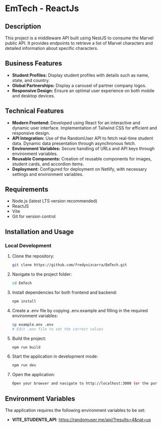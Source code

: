 # EmTech - ReactJs

## Description

This project is a middleware API built using NestJS to consume the Marvel public API. It provides endpoints to retrieve a list of Marvel characters and detailed information about specific characters.

## Business Features

- **Student Profiles:** Display student profiles with details such as name, state, and country.
- **Global Partnerships:** Display a carousel of partner company logos.
- **Responsive Design:** Ensure an optimal user experience on both mobile and desktop devices.

## Technical Features

- **Modern Frontend:**
  Developed using React for an interactive and dynamic user interface.
  Implementation of Tailwind CSS for efficient and responsive design.
- **API Integration:**
  Use of the RandomUser API to fetch real-time student data.
  Dynamic data presentation through asynchronous fetch.
- **Environment Variables:** Secure handling of URLs and API keys through environment variables.
- **Reusable Components:** Creation of reusable components for images, student cards, and accordion items.
- **Deployment:** Configured for deployment on Netlify, with necessary settings and environment variables.

## Requirements

- Node.js (latest LTS version recommended)
- ReactJS
- Vite
- Git for version control

## Installation and Usage

### Local Development

1. Clone the repository:
   ```sh
   git clone https://github.com/fredyvizcarra/EmTech.git
   ```
2. Navigate to the project folder:
   ```sh
   cd EmTech
   ```
3. Install dependencies for both frontend and backend:
   ```sh
   npm install
   ```
4. Create a .env file by copying .env.example and filling in the required environment variables:
   ```sh
   cp example.env .env
   # Edit .env file to set the correct values
   ```
5. Build the project:
   ```sh
   npm run build
   ```
6. Start the application in development mode:
   ```sh
   npm run dev
   ```
7. Open the application:
   ```sh
   Open your browser and navigate to http://localhost:3000 (or the port specified by Vite).
   ```

## Environment Variables

The application requires the following environment variables to be set:

- **VITE_STUDENTS_API**: https://randomuser.me/api/?results=4&nat=us
